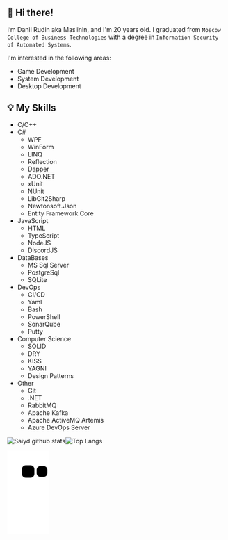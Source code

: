 ## 👋 Hi there!

I’m Danil Rudin aka Maslinin, and I'm 20 years old. I graduated from `Moscow College of Business Technologies` with a degree in `Information Security of Automated Systems`.

I'm interested in the following areas:
- Game Development
- System Development
- Desktop Development

## 💡 My Skills

- С/C++
- C#
  - WPF
  - WinForm
  - LINQ
  - Reflection
  - Dapper
  - ADO.NET
  - xUnit
  - NUnit
  - LibGit2Sharp
  - Newtonsoft.Json
  - Entity Framework Core
- JavaScript
  - HTML
  - TypeScript
  - NodeJS
  - DiscordJS
- DataBases
  - MS Sql Server
  - PostgreSql
  - SQLite
- DevOps
  - CI/CD
  - Yaml
  - Bash
  - PowerShell
  - SonarQube
  - Putty
- Computer Science
  - SOLID
  - DRY
  - KISS
  - YAGNI
  - Design Patterns
- Other
  - Git
  - .NET
  - RabbitMQ
  - Apache Kafka
  - Apache ActiveMQ Artemis
  - Azure DevOps Server

![Saiyd github stats](https://github-readme-stats.vercel.app/api?username=maslinin&include_all_commits=true&count_private=false&show_icons=true&line_height=20&title_color=FFFFFF&icon_color=FFFFFF&text_color=FFFFFF&bg_color=0D1117)![Top Langs](https://github-readme-stats.vercel.app/api/top-langs/?username=maslinin&layout=compact&title_color=FFFFFF&icon_color=FFFFFF&text_color=FFFFFF&bg_color=0D1117)

![Snake animation](https://github.com/rafaballerini/rafaballerini/blob/output/github-contribution-grid-snake.svg)
